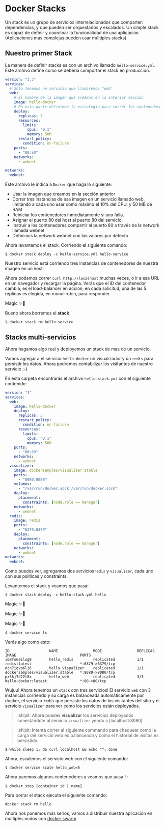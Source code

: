 # Docker Stacks

Un stack es un grupo de servicios interrelacionados que comparten dependencias, y que pueden ser orquestados y escalados. Un simple stack es capaz de definir y coordinar la funcionalidad de una aplicación. (Aplicaciones más complejas pueden usar múltiples stacks).

## Nuestro primer Stack

La manera de definir stacks es con un archivo llamado `hello-service.yml`. Este archivo define como se debería comportar el stack en producción. 

```YAML
version: "3.3"
services:
  # Solo tenemos un servicio que llamaremos "web"
  web:
    # El nombre de la imagen que creamos en la anterior sección
    image: hello-docker
    # En esta parte definimos la estrategia para correr los contenedores.
    deploy:
      replicas: 3
      resources:
        limits:
          cpus: "0.1"
          memory: 50M
      restart_policy:
        condition: on-failure
    ports:
      - "80:80"
    networks:
      - webnet

networks:
  webnet:
```

Este archivo le indica a `Docker` que haga lo siguiente:

* Usar la imagen que creamos en la sección anterior 
* Correr tres instancias de esa imagen en un servicio llamado web, limitando a cada uno usar como máximo el 10% del CPU, y 50 MB de RAM
* Reiniciar los contenedores inmediatamente si uno falla.
* Asignar el puerto 80 del host al puerto 80 del servicio.
* Instruir a los contenedores compartir el puerto 80 a través de la network llamada webnet
* Definimos la network webnet con los valores por defecto

Ahora levantemos el stack. Corriendo el siguiente comando:

```
$ docker stack deploy -c hello-service.yml hello-service
```

Nuestro servicio está corriendo tres instancias de contenedores de nuestra imagen en un host.

Ahora podemos correr `curl http://localhost` muchas veces, o ir a esa URL en un navegador y recargar la página.
Verás que el ID del contenedor cambia, es el load-balancer en acción; en cada solicitud, una de las 5 réplicas es elegída, en round-robin, para responder.

Magic ✨🐳

Bueno ahora borremos el **stack**

```
$ docker stack rm hello-service
```

## Stacks multi-servicios

Ahora hagamos algo real y deployemos un stack de mas de un servicio.

Vamos agregar a el servicio `hello-docker` un visualizador y un `redis` para persistir los datos. Ahora podremos contabilizar los visitantes de nuestro servicio ;-)

En esta carpeta encontrarás el archivo `hello-stack.yml` con el siguiente contenido:

```YAML
version: "3"
services:
  web:
    image: hello-docker
    deploy:
      replicas: 3
      restart_policy:
        condition: on-failure
      resources:
        limits:
          cpus: "0.1"
          memory: 50M
    ports:
      - "80:80"
    networks:
      - webnet
  visualizer:
    image: dockersamples/visualizer:stable
    ports:
      - "8080:8080"
    volumes:
      - "/var/run/docker.sock:/var/run/docker.sock"
    deploy:
      placement:
        constraints: [node.role == manager]
    networks:
      - webnet
  redis:
    image: redis
    ports:
      - "6379:6379"
    deploy:
      placement:
        constraints: [node.role == manager]
    networks:
      - webnet
networks:
  webnet:
```

Como puedes ver, agregamos dos servicios`redis` y `visualizer`, cada uno con sus politicas y constraints.

Levantemos el stack y veamos que pasa:

```
$ docker stack deploy -c hello-stack.yml hello
```

Magic ✨🐳

Magic ✨🐳

Magic ✨🐳

```
$ docker service ls
```

Verás algo como esto:
```
ID                  NAME                MODE                REPLICAS            IMAGE                             PORTS
i08fo6eilog8        hello_redis         replicated          1/1                 redis:latest                      *:6379->6379/tcp
nch7igvp6l16        hello_visualizer    replicated          1/1                 dockersamples/visualizer:stable   *:8080->8080/tcp
px5kj7d22t8x        hello_web           replicated          3/3                 hello-docker:latest               *:80->80/tcp
```

Wujuu! Ahora tenemos un `stack` con tres servicios! El servicio `web` con 3 instancias corriendo y su carga es balanceada automáticamente por docker, el servicio `redis` que persiste los datos de los visitantes del sitio y el servicio `visualizer` para ver como los servicios están deployados.

> :shipit: Ahora puedes **visualizar** los servicios deployados conectándote al servicio `visualizer` yendo a [localhost:8080] 

> :shipit: Intentá correr el siguiente commando para chequear como la carga del servicio web es balanceada y como el historial de visitas es persistido.

```
$ while sleep 1; do curl localhost && echo ""; done
```

Ahora, escalemos el servicio web con el siguiente comando:

```
$ docker service scale hello_web=5
```

Ahora paremos algunos contenedores y veamos que pasa ✨
```
$ docker stop [container id | name]
```

Para borrar el stack ejecuta el siguiente comando:
```
docker stack rm hello
```

Ahora nos ponemos más serios, vamos a distribuir nuestra aplicación en multiples nodos con [docker swarm](https://github.com/bitlogic/hello-docker/tree/master/5-docker-swarm).